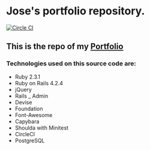# Jose's portfolio repository.
[![Circle CI](https://circleci.com/gh/JoseChirivella14/portfolio-rails/tree/master.svg?style=svg)](https://circleci.com/gh/JoseChirivella14/portfolio-rails/tree/master)

## This is the repo of my [Portfolio](https://www.jchirivella.com/)

### Technologies used on this source code are:
* Ruby 2.3.1
* Ruby on Rails 4.2.4
* jQuery
* Rails _ Admin
* Devise
* Foundation
* Font-Awesome
* Capybara
* Shoulda with Minitest
* CircleCI
* PostgreSQL
